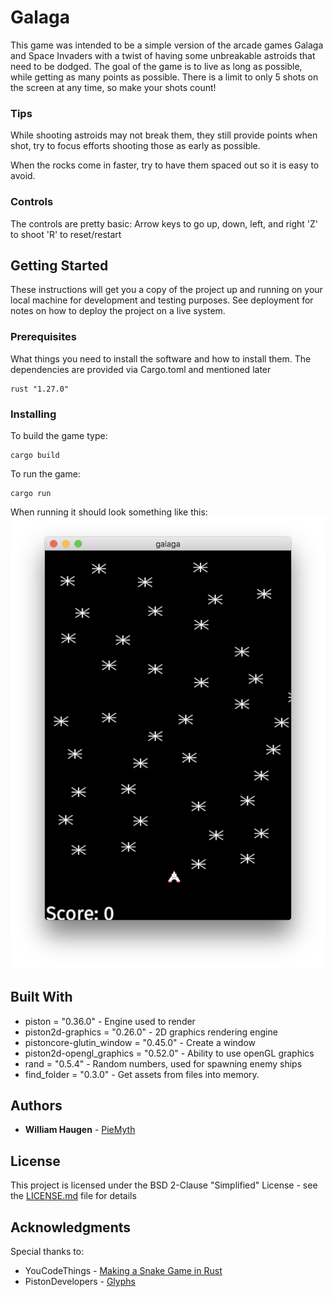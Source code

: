 # Galaga
This game was intended to be a simple version of the arcade games Galaga and Space Invaders with a twist of having some unbreakable astroids that need to be dodged. The goal of the game is to live as long as possible, while getting as many points as possible. There is a limit to only 5 shots on the screen at any time, so make your shots count!

### Tips
While shooting astroids may not break them, they still provide points when shot, try to focus efforts shooting those as early as possible.

When the rocks come in faster, try to have them spaced out so it is easy to avoid.

### Controls
The controls are pretty basic:
Arrow keys to go up, down, left, and right
'Z' to shoot
'R' to reset/restart

## Getting Started

These instructions will get you a copy of the project up and running on your local machine for development and testing purposes. See deployment for notes on how to deploy the project on a live system.

### Prerequisites

What things you need to install the software and how to install them. The dependencies are provided via Cargo.toml and mentioned later

```
rust "1.27.0"

```

### Installing

To build the game type:

```
cargo build
```

To run the game:

```
cargo run
```

When running it should look something like this:
![game example](./game.png)

## Built With

* piston = "0.36.0" - Engine used to render
* piston2d-graphics = "0.26.0" - 2D graphics rendering engine
* pistoncore-glutin_window = "0.45.0" - Create a window
* piston2d-opengl_graphics = "0.52.0" - Ability to use openGL graphics
* rand = "0.5.4" - Random numbers, used for spawning enemy ships
* find_folder = "0.3.0" - Get assets from files into memory.

## Authors

* **William Haugen** - [PieMyth](https://github.com/PieMyth)

## License

This project is licensed under the BSD 2-Clause "Simplified" License - see the [LICENSE.md](https://github.com/PieMyth/galaga/blob/master/README.md) file for details

## Acknowledgments

Special thanks to:
* YouCodeThings - [Making a Snake Game in Rust](https://www.youtube.com/watch?v=HCwMb0KslX8)
* PistonDevelopers - [Glyphs](https://github.com/PistonDevelopers/opengl_graphics/blob/master/examples/hello_world.rs)
